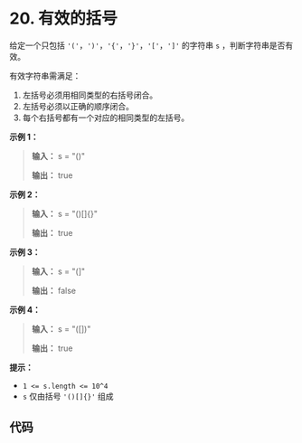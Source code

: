 # 20. 有效的括号

给定一个只包括 `'('`，`')'`，`'{'`，`'}'`，`'['`，`']'` 的字符串 `s` ，判断字符串是否有效。

有效字符串需满足：

1.  左括号必须用相同类型的右括号闭合。
2.  左括号必须以正确的顺序闭合。
3.  每个右括号都有一个对应的相同类型的左括号。

**示例 1：**

> **输入：** s = "\(\)"
>
> **输出：** true

**示例 2：**

> **输入：** s = "\(\)\[]\{\}"
>
> **输出：** true

**示例 3：**

> **输入：** s = "\(]"
>
> **输出：** false

**示例 4：**

> **输入：** s = "\(\[]\)"
>
> **输出：** true

**提示：**

*   `1 <= s.length <= 10^4`
*   `s` 仅由括号 `'()[]{}'` 组成

## 代码